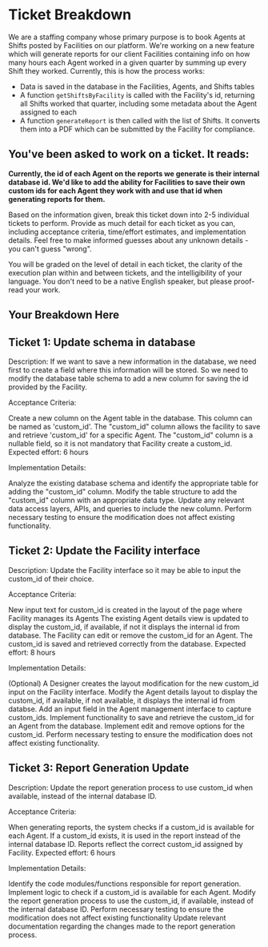 # Ticket Breakdown

We are a staffing company whose primary purpose is to book Agents at Shifts posted by Facilities on our platform. We're working on a new feature which will generate reports for our client Facilities containing info on how many hours each Agent worked in a given quarter by summing up every Shift they worked. Currently, this is how the process works:

- Data is saved in the database in the Facilities, Agents, and Shifts tables
- A function `getShiftsByFacility` is called with the Facility's id, returning all Shifts worked that quarter, including some metadata about the Agent assigned to each
- A function `generateReport` is then called with the list of Shifts. It converts them into a PDF which can be submitted by the Facility for compliance.

## You've been asked to work on a ticket. It reads:

**Currently, the id of each Agent on the reports we generate is their internal database id. We'd like to add the ability for Facilities to save their own custom ids for each Agent they work with and use that id when generating reports for them.**

Based on the information given, break this ticket down into 2-5 individual tickets to perform. Provide as much detail for each ticket as you can, including acceptance criteria, time/effort estimates, and implementation details. Feel free to make informed guesses about any unknown details - you can't guess "wrong".

You will be graded on the level of detail in each ticket, the clarity of the execution plan within and between tickets, and the intelligibility of your language. You don't need to be a native English speaker, but please proof-read your work.

## Your Breakdown Here

## Ticket 1: Update schema in database

Description:
If we want to save a new information in the database, we need first to create a field where this information will be stored. So we need to modify the database table schema to add a new column for saving the id provided by the Facility.

Acceptance Criteria:

Create a new column on the Agent table in the database. This column can be named as 'custom_id'.
The "custom_id" column allows the facility to save and retrieve 'custom_id' for a specific Agent.
The "custom_id" column is a nullable field, so it is not mandatory that Facility create a custom_id.
Expected effort: 6 hours

Implementation Details:

Analyze the existing database schema and identify the appropriate table for adding the "custom_id" column.
Modify the table structure to add the "custom_id" column with an appropriate data type.
Update any relevant data access layers, APIs, and queries to include the new column.
Perform necessary testing to ensure the modification does not affect existing functionality.

## Ticket 2: Update the Facility interface

Description:
Update the Facility interface so it may be able to input the custom_id of their choice.

Acceptance Criteria:

New input text for custom_id is created in the layout of the page where Facility manages its Agents
The existing Agent details view is updated to display the custom_id, if available, if not it displays the internal id from database.
The Facility can edit or remove the custom_id for an Agent.
The custom_id is saved and retrieved correctly from the database.
Expected effort: 8 hours

Implementation Details:

(Optional) A Designer creates the layout modification for the new custom_id input on the Facility interface.
Modify the Agent details layout to display the custom_id, if available, if not available, it displays the internal id from databse.
Add an input field in the Agent management interface to capture custom_ids.
Implement functionality to save and retrieve the custom_id for an Agent from the database.
Implement edit and remove options for the custom_id.
Perform necessary testing to ensure the modification does not affect existing functionality.

## Ticket 3: Report Generation Update

Description:
Update the report generation process to use custom_id when available, instead of the internal database ID.

Acceptance Criteria:

When generating reports, the system checks if a custom_id is available for each Agent.
If a custom_id exists, it is used in the report instead of the internal database ID.
Reports reflect the correct custom_id assigned by Facility.
Expected effort: 6 hours

Implementation Details:

Identify the code modules/functions responsible for report generation.
Implement logic to check if a custom_id is available for each Agent.
Modify the report generation process to use the custom_id, if available, instead of the internal database ID.
Perform necessary testing to ensure the modification does not affect existing functionality
Update relevant documentation regarding the changes made to the report generation process.
